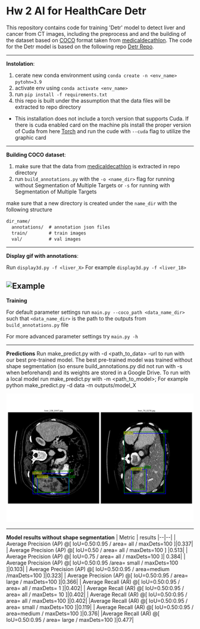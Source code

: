 


# Hw 2 AI for HealthCare Detr 


This repository contains code for training 'Detr' model to detect liver and cancer from CT images, including the preprocess and and the building of the dataset based on [COCO](https://cocodataset.org/#home) format taken from [medicaldecathlon](https://drive.google.com/file/d/1jyVGUGyxKBXV6_9ivuZapQS8eUJXCIpu/view?usp=drive_link).
The code for the Detr model is based on the following repo [Detr Repo](https://github.com/aivclab/detr/tree/master).

---
**Instolation**: 


1. cerate new conda environment using `conda create -n <env_name> pytohn=3.9`
2. activate env using `conda activate <env_name>`
3. run `pip install -f requirements.txt`
4. this repo is built under the assumption that the data files will be extracted to repo directory
* This installation does not include a torch version that supports Cuda. If there is cuda enabled card on the machine pls install the proper version of Cuda from here [Torch](https://pytorch.org/get-started/locally/) and run the cude with `--cuda` flag to utilize the graphic card
---
**Building COCO dataset**: 

 1. make sure that the data from [medicaldecathlon](https://drive.google.com/file/d/1jyVGUGyxKBXV6_9ivuZapQS8eUJXCIpu/view?usp=drive_link) is extracted in repo directory
 2. run `build_annotations.py` with the `-o <name_dir>` flag for running without Segmentation of Multiple Targets or `-s` for running with Segmentation of Multiple Targets

make sure that a new directory is created under the `name_dir` with the following structure

    dir_name/
      annotations/  # annotation json files
      train/        # train images
      val/          # val images
---
**Display gif with annotations**: 

Run `display3d.py -f <liver_X>`
For example `display3d.py -f <liver_18>`

![Example](https://github.com/assafcaf/DetrForHealthCare/blob/main/images/liver_53.gif)
---

**Training**

For default parameter settings run `main.py --coco_path <data_name_dir>`  such that `<data_name_dir>` is the path to the outputs from `build_annotations.py` file

For more advanced parameter settings try `main.py -h`


---
**Predictions**
Run make_predict.py with -d <path_to_data> -url to run with our best pre-trained model. The best pre-trained model was trained without shape segmentation (so ensure build_annotations.py did not run with -s when beforehand) and its weights are stored in a Google Drive. To run with a local model run make_predict.py with -m <path_to_model>; For example python make_predict.py -d data -m outputs/model_X

![prediction](https://github.com/assafcaf/DetrForHealthCare/blob/main/images/prediction.png)


---
**Model results without shape segmentation**
| Metric | results 
|--|--|
| Average Precision  (AP) @[ IoU=0.50:0.95 / area=   all / maxDets=100 ]|0.337|
| Average Precision  (AP) @[ IoU=0.50      / area=   all / maxDets=100 ] |0.513|
| Average Precision  (AP) @[ IoU=0.75      / area=   all / maxDets=100 ]| 0.384|
| Average Precision  (AP) @[ IoU=0.50:0.95 /area= small / maxDets=100 ]|0.103|
| Average Precision  (AP) @[ IoU=0.50:0.95 / area=medium /maxDets=100 ]|0.323|
| Average Precision  (AP) @[ IoU=0.50:0.95 / area= large / maxDets=100 ]|0.366|
| Average Recall     (AR) @[ IoU=0.50:0.95 / area=   all / maxDets=  1 ]|0.402|
| Average Recall     (AR) @[ IoU=0.50:0.95 / area=   all / maxDets= 10 ]|0.402|
| Average Recall     (AR) @[ IoU=0.50:0.95 / area=   all / maxDets=100 ]|0.402|
|Average Recall     (AR) @[ IoU=0.50:0.95 / area= small / maxDets=100 ]|0.119|
| Average Recall     (AR) @[ IoU=0.50:0.95 / area=medium / maxDets=100 ]|0.376|
|Average Recall     (AR) @[ IoU=0.50:0.95 / area= large / maxDets=100 ]|0.477|
